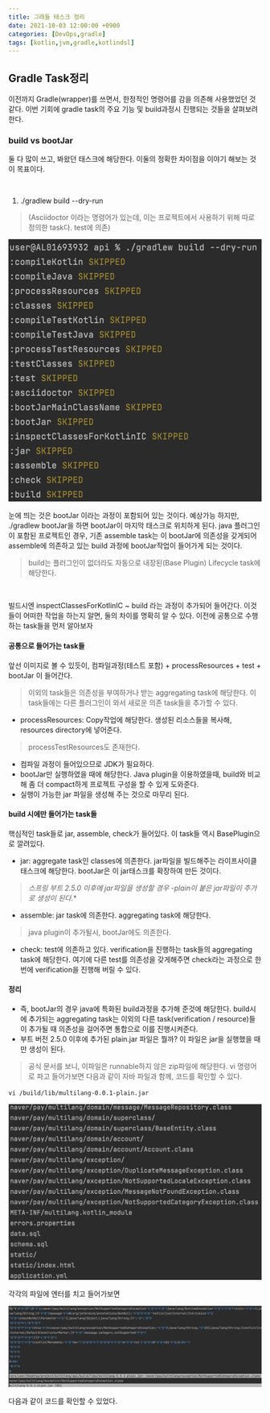 ```yaml
---
title: 그래들 태스크 정리
date: 2021-10-03 12:00:00 +0900
categories: [DevOps,gradle]
tags: [kotlin,jvm,gradle,kotlindsl]
---
```


## Gradle Task정리

이전까지 Gradle(wrapper)를 쓰면서, 한정적인 명령어를 감을 의존해 사용했었던 것 같다. 이번 기회에 gradle task의 주요 기능 및 build과정시 진행되는 것들을 살펴보려 한다.

### build vs bootJar
둘 다 많이 쓰고, 봐왔던 태스크에 해당한다. 이둘의 정확한 차이점을 이야기 해보는 것이 목표이다.

<br/>

1. ./gradlew build --dry-run
>(Asciidoctor 이라는 명령어가 있는데, 이는 프로젝트에서 사용하기 위해 따로 정의한 task다. test에 의존)

<img src="/assets/img/gradle/1.png">

눈에 띄는 것은 bootJar 이라는 과정이 포함되어 있는 것이다. 예상가능 하지만, ./gradlew bootJar을 하면 bootJar이 마지막 태스크로 위치하게 된다. java 플러그인이 포함된 프로젝트인 경우, 기존 assemble task는 이 bootJar에 의존성을 갖게되어 assemble에 의존하고 있는 build 과정에 bootJar작업이 들어가게 되는 것이다. 
> build는 플러그인이 없더라도 자동으로 내장된(Base Plugin) Lifecycle task에 해당한다.

<br>

빌드시엔 inspectClassesForKotlinIC ~ build 라는 과정이 추가되어 들어간다. 이것들이 어떠한 작업을 하는지 알면, 둘의 차이를 명확히 알 수 있다. 이전에 공통으로 수행하는 task들을 먼저 알아보자

#### 공통으로 들어가는 task들
앞선 이미지로 볼 수 있듯이, 컴파일과정(테스트 포함) + processResources + test + bootJar 이 들어간다. 
> 이외의 task들은 의존성을 부여하거나 받는 aggregating task에 해당한다. 이 task들에는 다른 플러그인이 와서 새로운 의존 task들을 추가할 수 있다.

- processResources: Copy작업에 해당한다. 생성된 리소스들을 복사해, resources directory에 넣어준다.
> processTestResources도 존재한다.

- 컴파일 과정이 들어있으므로 JDK가 필요하다.
- bootJar만 실행하였을 때에 해당한다. Java plugin을 이용하였을때, build와 비교해 좀 더 compact하게 프로젝트 구성을 할 수 있게 도와준다.
- 실행이 가능한 jar 파일을 생성해 주는 것으로 마무리 된다.

#### build 시에만 들어가는 task들
핵심적인 task들로 jar, assemble, check가 들어있다. 이 task들 역시 BasePlugin으로 깔려있다.

- jar: aggregate task인 classes에 의존한다. jar파일을 빌드해주는 라이프사이클 태스크에 해당한다. bootJar은 이 jar태스크를 확장하여 만든 것이다.
> _스프링 부트 2.5.0 이후에 jar파일을 생성할 경우 -plain이 붙은 jar파일이 추가로 생성이 된다._*

- assemble: jar task에 의존한다. aggregating task에 해당한다.
> java plugin이 추가될시, bootJar에도 의존한다.

- check: test에 의존하고 있다. verification을 진행하는 task들의 aggregating task에 해당한다. 여기에 다른 test를 의존성을 갖게해주면 check라는 과정으로 한번에 verification을 진행해 버릴 수 있다. 

#### 정리
- 즉, bootJar의 경우 java에 특화된 build과정을 추가해 준것에 해당한다. build시에 추가되는 aggregating task는 이외의 다른 task(verification / resource)들이 추가될 때 의존성을 걸어주면 통합으로 이를 진행시켜준다.
- 부트 버전 2.5.0 이후에 추가된 plain.jar 파일은 뭘까? 이 파일은 jar을 실행했을 때만 생성이 된다.
> 공식 문서를 보니, 이파일은 runnable하지 않은 zip파일에 해당한다. vi 명령어로 파고 들어가보면 다음과 같이 자바 파일과 함께, 코드를 확인할 수 있다. 

`vi /build/lib/multilang-0.0.1-plain.jar`

<img src="/assets/img/gradle/2.png">

각각의 파일에 엔터를 치고 들어가보면

<img src="/assets/img/gradle/3.png">

다음과 같이 코드를 확인할 수 있었다.